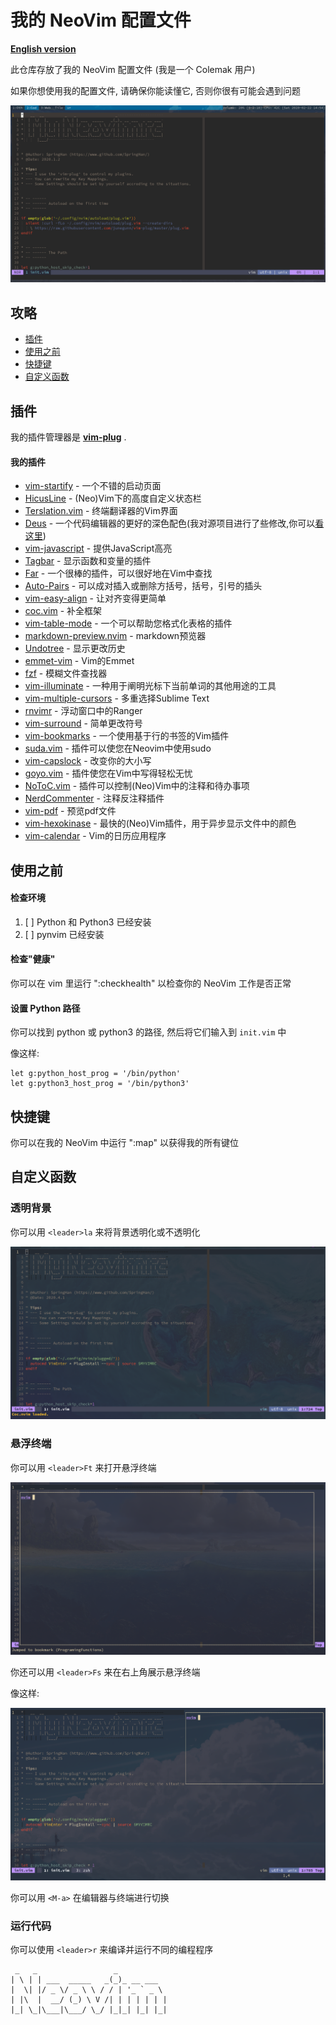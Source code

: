 # 我的 NeoVim 配置文件

[**English version**](README.md)

此仓库存放了我的 NeoVim 配置文件 (我是一个 Colemak 用户)

如果你想使用我的配置文件, 请确保你能读懂它, 否则你很有可能会遇到问题

![Example](./demo.png)

## 攻略

- [插件](#插件)
- [使用之前](#使用之前)
- [快捷键](#快捷键)
- [自定义函数](#自定义函数)

## 插件

我的插件管理器是 **[vim-plug](https://github.com/junegunn/vim-plug)** .

#### 我的插件

- [vim-startify](https://github.com/mhinz/vim-startify) - 一个不错的启动页面
- [HicusLine](https://github.com/Styadev/HicusLine) - (Neo)Vim下的高度自定义状态栏
- [Terslation.vim](https://github.com/SpringHan/Terslation.vim) - 终端翻译器的Vim界面
- [Deus](https://github.com/ajmwagar/vim-deus) - 一个代码编辑器的更好的深色配色(我对源项目进行了些修改,你可以[看这里](https://github.com/SpringHan/vim-deus))
- [vim-javascript](https://github.com/pangloss/vim-javascript) - 提供JavaScript高亮
- [Tagbar](https://github.com/majutsushi/tagbar) - 显示函数和变量的插件
- [Far](https://github.com/brooth/far.vim) - 一个很棒的插件，可以很好地在Vim中查找
- [Auto-Pairs](https://github.com/jiangmiao/auto-pairs) - 可以成对插入或删除方括号，括号，引号的插头
- [vim-easy-align](https://github.com/junegunn/vim-easy-align) - 让对齐变得更简单
- [coc.vim](https://github.com/neoclide/coc.vim) - 补全框架
- [vim-table-mode](https://github.com/dhruvasagar/vim-table-mode) - 一个可以帮助您格式化表格的插件
- [markdown-preview.nvim](https://github.com/iamcco/markdown-preview.nvim) - markdown预览器
- [Undotree](https://github.com/mbbill/undotree) - 显示更改历史
- [emmet-vim](https://github.com/mattn/emmet-vim) - Vim的Emmet
- [fzf](https://github.com/junegunn/fzf) - 模糊文件查找器
- [vim-illuminate](https://github.com/RRethy/vim-illuminate) - 一种用于阐明光标下当前单词的其他用途的工具
- [vim-multiple-cursors](https://github.com/terryma/vim-multiple-cursors) - 多重选择Sublime Text
- [rnvimr](https://github.com/kevinhwang91/rnvimr) - 浮动窗口中的Ranger
- [vim-surround](https://github.com/tpope/vim-surround) - 简单更改符号
- [vim-bookmarks](https://github.com/MattesGroeger/vim-bookmarks) - 一个使用基于行的书签的Vim插件
- [suda.vim](https://github.com/lambdalisue/suda.vim) - 插件可以使您在Neovim中使用sudo
- [vim-capslock](https://github.com/SpringHan/vim-capslock) - 改变你的大小写
- [goyo.vim](https://github.com/junegunn/goyo.vim) - 插件使您在Vim中写得轻松无忧
- [NoToC.vim](https://github.com/SpringHan/NoToC.vim) - 插件可以控制(Neo)Vim中的注释和待办事项
- [NerdCommenter](https://github.com/preservim/nerdcommenter) - 注释反注释插件
- [vim-pdf](https://github.com/makerj/vim-pdf) - 预览pdf文件
- [vim-hexokinase](https://github.com/RRethy/vim-hexokinase) - 最快的(Neo)Vim插件，用于异步显示文件中的颜色
- [vim-calendar](hhtps://github.com/itchyny/calendar.vim) - Vim的日历应用程序

## 使用之前

#### 检查环境

1. [ ] Python 和 Python3 已经安装
2. [ ] pynvim 已经安装

#### 检查"健康"

你可以在 vim 里运行 ":checkhealth" 以检查你的 NeoVim 工作是否正常

#### 设置 Python 路径

你可以找到 python 或 python3 的路径, 然后将它们输入到 `init.vim` 中

像这样:
```vim
let g:python_host_prog = '/bin/python'
let g:python3_host_prog = '/bin/python3'
```

## 快捷键

你可以在我的 NeoVim 中运行 ":map" 以获得我的所有键位

## 自定义函数

### 透明背景

你可以用 `<leader>la` 来将背景透明化或不透明化

![Example](./demo2.png)

### 悬浮终端

你可以用 `<leader>Ft` 来打开悬浮终端

![Example](./demo3.png)

你还可以用 `<leader>Fs` 来在右上角展示悬浮终端

像这样:

![Example](./demo4.png)

你可以用 `<M-a>` 在编辑器与终端进行切换

### 运行代码

你可以使用 `<leader>r` 来编译并运行不同的编程程序

```vim
 _   _                 _           
| \ | | ___  _____   _(_)_ __ ___  
|  \| |/ _ \/ _ \ \ / / | '_ ` _ \ 
| |\  |  __/ (_) \ V /| | | | | | |
|_| \_|\___|\___/ \_/ |_|_| |_| |_|
```
